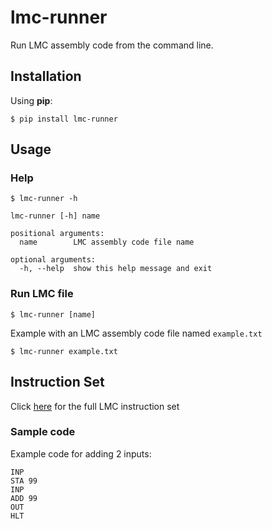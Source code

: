 # lmc-runner
Run LMC assembly code from the command line.

## Installation
Using **pip**:
```console
$ pip install lmc-runner
```

## Usage
### Help
```console
$ lmc-runner -h

lmc-runner [-h] name

positional arguments:
  name        LMC assembly code file name

optional arguments:
  -h, --help  show this help message and exit
```
### Run LMC file
```console
$ lmc-runner [name]
```
Example with an LMC assembly code file named `example.txt`
```console
$ lmc-runner example.txt
```

## Instruction Set
Click [here](http://www.yorku.ca/sychen/research/LMC/LMCInstructions.html) for the full LMC instruction set


### Sample code
Example code for adding 2 inputs:
```
INP
STA 99
INP
ADD 99
OUT
HLT
```
